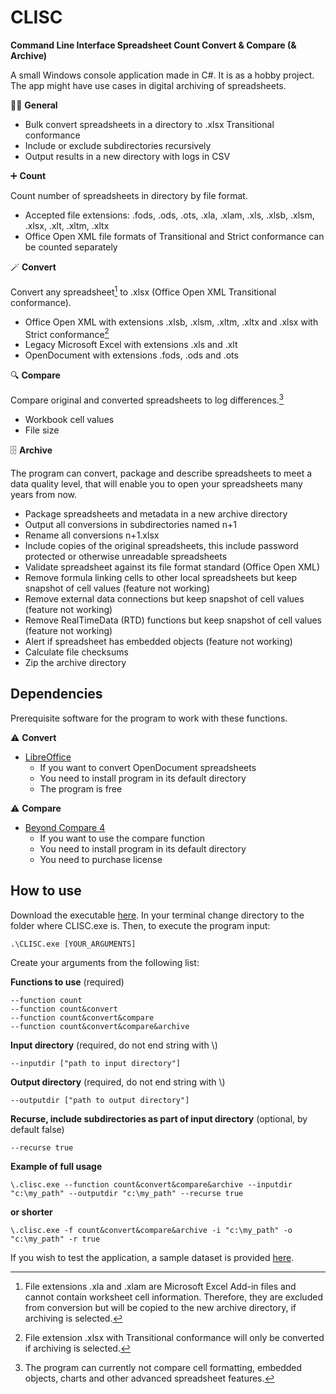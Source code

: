 # CLISC
**Command Line Interface Spreadsheet Count Convert & Compare (& Archive)**

A small Windows console application made in C#. It is as a hobby project. The app might have use cases in digital archiving of spreadsheets.

:rainbow_flag: **General**
* Bulk convert spreadsheets in a directory to .xlsx Transitional conformance
* Include or exclude subdirectories recursively
* Output results in a new directory with logs in CSV

:heavy_plus_sign: **Count**

Count number of spreadsheets in directory by file format. 
* Accepted file extensions: .fods, .ods, .ots, .xla, .xlam, .xls, .xlsb, .xlsm, .xlsx, .xlt, .xltm, .xltx
* Office Open XML file formats of Transitional and Strict conformance can be counted separately

:magic_wand: **Convert**

Convert any spreadsheet[^1] to .xlsx (Office Open XML Transitional conformance).
* Office Open XML with extensions .xlsb, .xlsm, .xltm, .xltx and .xlsx with Strict conformance[^2]
* Legacy Microsoft Excel with extensions .xls and .xlt
* OpenDocument with extensions .fods, .ods and .ots

:mag: **Compare**

Compare original and converted spreadsheets to log differences.[^3]
* Workbook cell values
* File size

:file_cabinet: **Archive**

The program can convert, package and describe spreadsheets to meet a data quality level, that will enable you to open your spreadsheets many years from now. 
* Package spreadsheets and metadata in a new archive directory
* Output all conversions in subdirectories named n+1
* Rename all conversions n+1.xlsx
* Include copies of the original spreadsheets, this include password protected or otherwise unreadable spreadsheets
* Validate spreadsheet against its file format standard (Office Open XML)
* Remove formula linking cells to other local spreadsheets but keep snapshot of cell values (feature not working)
* Remove external data connections but keep snapshot of cell values (feature not working)
* Remove RealTimeData (RTD) functions but keep snapshot of cell values (feature not working)
* Alert if spreadsheet has embedded objects (feature not working)
* Calculate file checksums
* Zip the archive directory

## Dependencies
Prerequisite software for the program to work with these functions.

:warning: **Convert**
* [LibreOffice](https://www.libreoffice.org/)
  - If you want to convert OpenDocument spreadsheets
  - You need to install program in its default directory
  - The program is free

:warning: **Compare**
* [Beyond Compare 4](https://www.scootersoftware.com/)
  - If you want to use the compare function
  - You need to install program in its default directory
  - You need to purchase license

## How to use
Download the executable [here](https://github.com/Asbjoedt/CLISC/releases). In your terminal change directory to the folder where CLISC.exe is. Then, to execute the program input:

```
.\CLISC.exe [YOUR_ARGUMENTS]
```

Create your arguments from the following list:

**Functions to use** (required)
```
--function count
--function count&convert
--function count&convert&compare
--function count&convert&compare&archive
```
**Input directory** (required, do not end string with \\)
```
--inputdir ["path to input directory"]
```
**Output directory** (required, do not end string with \\)
```
--outputdir ["path to output directory"]
```
**Recurse, include subdirectories as part of input directory** (optional, by default false)
```
--recurse true
```
**Example of full usage**
```
\.clisc.exe --function count&convert&compare&archive --inputdir "c:\my_path" --outputdir "c:\my_path" --recurse true
```
**or shorter**
```
\.clisc.exe -f count&convert&compare&archive -i "c:\my_path" -o "c:\my_path" -r true
```

If you wish to test the application, a sample dataset is provided [here](https://github.com/Asbjoedt/CLISC/tree/master/Test_Data).

[^1]: File extensions .xla and .xlam are Microsoft Excel Add-in files and cannot contain worksheet cell information. Therefore, they are excluded from conversion but will be copied to the new archive directory, if archiving is selected.
[^2]: File extension .xlsx with Transitional conformance will only be converted if archiving is selected.
[^3]: The program can currently not compare cell formatting, embedded objects, charts and other advanced spreadsheet features.
